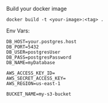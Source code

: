 Build your docker image

`docker build -t <your-image>:<tag> .`


Env Vars:
```
DB_HOST=your.postgres.host
DB_PORT=5432
DB_USER=postgresUser
DB_PASS=postgresPassword
DB_NAME=myDatabase

AWS_ACCESS_KEY_ID=
AWS_SECRET_ACCESS_KEY=
AWS_REGION=us-east-1

BUCKET_NAME=my-s3-bucket
```